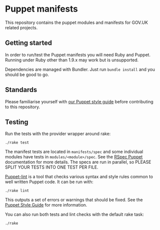 # Puppet manifests

This repository contains the puppet modules and manifests for GOV.UK related projects.

## Getting started

In order to run/test the Puppet manifests you will need Ruby and Puppet. Running under Ruby other than 1.9.x may work but is unsupported.

Dependencies are managed with Bundler. Just run `bundle install` and you should be good to go.

## Standards

Please familiarise yourself with [our Puppet style guide][style] before contributing to this repository.

[style]: https://github.com/alphagov/styleguides/blob/master/puppet.md

## Testing

Run the tests with the provider wrapper around rake:

    ./rake test

The manifest tests are located in `manifests/spec` and some individual modules
have tests in `modules/<module>/spec`. See the [RSpec
Puppet](https://github.com/rodjek/rspec-puppet) documentation for more
details. The specs are run in parallel, so PLEASE SPLIT YOUR TESTS INTO ONE
TEST PER FILE.

[Puppet-lint][pl] is a tool that checks various syntax and style rules common
to well written Puppet code. It can be run with:

    ./rake lint

This outputs a set of errors or warnings that should be fixed. See the
[Puppet Style Guide](http://docs.puppetlabs.com/guides/style_guide.html)
for more information.

[pl]: https://github.com/rodjek/puppet-lint

You can also run both tests and lint checks with the default rake task:

    ./rake

